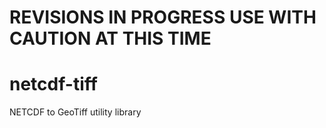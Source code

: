 # REVISIONS IN PROGRESS USE WITH CAUTION AT THIS TIME

# netcdf-tiff
NETCDF to GeoTiff utility library

